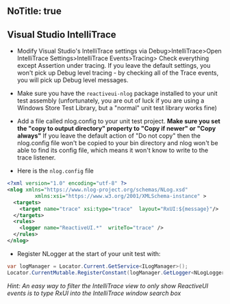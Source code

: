 NoTitle: true
---
## Visual Studio IntelliTrace

* Modify Visual Studio's IntelliTrace settings via Debug>IntelliTrace>Open
   IntelliTrace Settings>IntelliTrace Events>Tracing> Check everything except
   Assertion under tracing.  If you leave the default settings, you won't pick
   up Debug level tracing - by checking all of the Trace events, you will pick
   up Debug level messages.

* Make sure you have the `reactiveui-nlog` package installed to your unit test
   assembly (unfortunately, you are out of luck if you are using a Windows
   Store Test Library, but a "normal" unit test library works fine)

* Add a file called nlog.config to your unit test project.  __Make sure you
   set the "copy to output directory" property to "Copy if newer" or "Copy
   always"__  If you leave the default action of "Do not copy" then the
   nlog.config file won't be copied to your bin directory and nlog won't be
   able to find its config file, which means it won't know to write to the
   trace listener.

* Here is the `nlog.config` file

```xml
<?xml version="1.0" encoding="utf-8" ?>
<nlog xmlns="https://www.nlog-project.org/schemas/NLog.xsd"
         xmlns:xsi="https://www.w3.org/2001/XMLSchema-instance" >
  <targets>
    <target name="trace" xsi:type="trace"  layout="RxUI:${message}"/>
  </targets>
  <rules>
    <logger name="ReactiveUI.*"  writeTo="trace" />
  </rules>
</nlog>
```

* Register NLogger at the start of your unit test with:

``` cs
var logManager = Locator.Current.GetService<ILogManager>();
Locator.CurrentMutable.RegisterConstant(logManager.GetLogger<NLogLogger>(),typeof(IFullLogger));   
```

*Hint: An easy way to filter the IntelliTrace view to only show ReactiveUI
events is to type RxUI into the IntelliTrace window search box*

